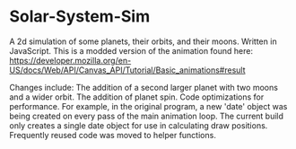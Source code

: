 # Solar-System-Sim
A 2d simulation of some planets, their orbits,  and their moons. Written in JavaScript. This is a modded version of the animation found here: https://developer.mozilla.org/en-US/docs/Web/API/Canvas_API/Tutorial/Basic_animations#result

Changes include:
The addition of a second larger planet with two moons and a wider orbit. 
The addition of planet spin.
Code optimizations for performance. For example, in the original program, a new 'date' object was being created on every pass of the main animation loop. The current build only creates a single date object for use in calculating draw positions. 
Frequently reused code was moved to helper functions.

